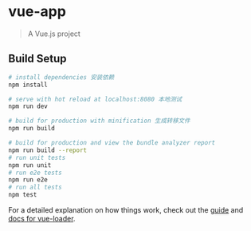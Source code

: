 # vue-app

> A Vue.js project

## Build Setup

``` bash
# install dependencies 安装依赖
npm install

# serve with hot reload at localhost:8080 本地测试
npm run dev

# build for production with minification 生成转移文件
npm run build

# build for production and view the bundle analyzer report
npm run build --report
# run unit tests
npm run unit
# run e2e tests
npm run e2e
# run all tests
npm test
```

For a detailed explanation on how things work, check out the [guide](http://vuejs-templates.github.io/webpack/) and [docs for vue-loader](http://vuejs.github.io/vue-loader).



